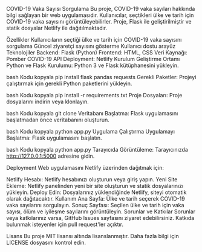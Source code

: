 COVID-19 Vaka Sayısı Sorgulama
Bu proje, COVID-19 vaka sayıları hakkında bilgi sağlayan bir web uygulamasıdır. Kullanıcılar, seçtikleri ülke ve tarih için COVID-19 vaka sayısını görüntüleyebilirler. Proje, Flask ile geliştirilmiştir ve statik dosyalar Netlify ile dağıtılmaktadır.

Özellikler
Kullanıcıların seçtiği ülke ve tarih için COVID-19 vaka sayısını sorgulama
Güncel ziyaretçi sayısını gösterme
Kullanıcı dostu arayüz
Teknolojiler
Backend: Flask (Python)
Frontend: HTML, CSS
Veri Kaynağı: Pomber COVID-19 API
Deployment: Netlify
Kurulum
Geliştirme Ortamı
Python ve Flask Kurulumu: Python 3 ve Flask kütüphanesini yükleyin.

bash
Kodu kopyala
pip install flask pandas requests
Gerekli Paketler: Projeyi çalıştırmak için gerekli Python paketlerini yükleyin.

bash
Kodu kopyala
pip install -r requirements.txt
Proje Dosyaları: Proje dosyalarını indirin veya klonlayın.

bash
Kodu kopyala
git clone <repo-url>
Veritabanı Başlatma: Flask uygulamasını başlatmadan önce veritabanını oluşturun.

bash
Kodu kopyala
python app.py
Uygulama Çalıştırma
Uygulamayı Başlatma: Flask uygulamasını başlatın.

bash
Kodu kopyala
python app.py
Tarayıcıda Görüntüleme: Tarayıcınızda http://127.0.0.1:5000 adresine gidin.

Deployment
Web uygulamasını Netlify üzerinden dağıtmak için:

Netlify Hesabı: Netlify hesabınızı oluşturun veya giriş yapın.
Yeni Site Ekleme: Netlify panelinden yeni bir site oluşturun ve statik dosyalarınızı yükleyin.
Deploy Edin: Dosyalarınız yüklendiğinde Netlify, siteyi otomatik olarak dağıtacaktır.
Kullanım
Ana Sayfa: Ülke ve tarih seçerek COVID-19 vaka sayılarını sorgulayın.
Sonuç Sayfası: Seçilen ülke ve tarih için vaka sayısı, ölüm ve iyileşme sayılarını görüntüleyin.
Sorunlar ve Katkılar
Sorunlar veya katkılarınız varsa, GitHub Issues sayfasını ziyaret edebilirsiniz. Katkıda bulunmak isteyenler için pull request'ler açıktır.

Lisans
Bu proje MIT lisansı altında lisanslanmıştır. Daha fazla bilgi için LICENSE dosyasını kontrol edin.
